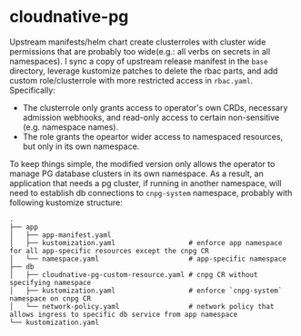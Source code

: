 # cloudnative-pg

Upstream manifests/helm chart create clusterroles with cluster wide permissions that are probably too wide(e.g.: all verbs on secrets in all namespaces). I sync a copy of upstream release manifest in the `base` directory, leverage kustomize patches to delete the rbac parts, and add custom role/clusterrole with more restricted access in `rbac.yaml`. Specifically:

- The clusterrole only grants access to operator's own CRDs, necessary admission webhooks, and read-only access to certain non-sensitive (e.g. namespace names).
- The role grants the opeartor wider access to namespaced resources, but only in its own namespace.

To keep things simple, the modified version only allows the operator to manage PG database clusters in its own namespace. As a result, an application that needs a pg cluster, if running in another namespace, will need to establish db connections to `cnpg-system` namespace, probably with following kustomize structure:

```
.
├── app
│   ├── app-manifest.yaml
│   ├── kustomization.yaml                  # enforce app namespace for all app-specific resources except the cnpg CR
│   └── namespace.yaml                      # app-specific namespace
├── db
│   ├── cloudnative-pg-custom-resource.yaml # cnpg CR without specifying namespace
│   ├── kustomization.yaml                  # enforce `cnpg-system` namespace on cnpg CR
│   └── network-policy.yaml                 # network policy that allows ingress to specific db service from app namespace
└── kustomization.yaml
```

